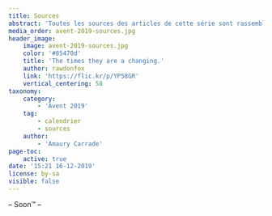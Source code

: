 ```yaml
---
title: Sources
abstract: 'Toutes les sources des articles de cette série sont rassemblées ici.'
media_order: avent-2019-sources.jpg
header_image:
    image: avent-2019-sources.jpg
    color: '#85470d'
    title: 'The times they are a changing.'
    author: rawdonfox
    link: 'https://flic.kr/p/YP58GR'
    vertical_centering: 58
taxonomy:
    category:
        - 'Avent 2019'
    tag:
        - calendrier
        - sources
    author:
        - 'Amaury Carrade'
page-toc:
    active: true
date: '15:21 16-12-2019'
license: by-sa
visible: false
---
```


– Soon™ –